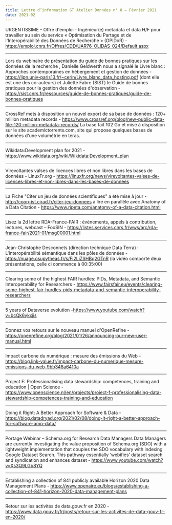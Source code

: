 ```yaml
---
title: Lettre d’information GT Atelier Données n° 8 – Février 2021
date: 2021-02
---
```


URGENTISSIME - Offre d'emploi - Ingénieur(e) metadata et data H/F pour travailler au sein du service « Optimisation du Partage et de l'Interopérabilité des Données de Recherche » (OPIDoR) -
<https://emploi.cnrs.fr/Offres/CDD/UAR76-OLIDAS-024/Default.aspx>

--------------------

Lors du webinaire de présentation du guide de bonnes pratiques sur les données de la recherche , Danielle Geldwerth nous a signalé le Livre blanc : Approches contemporaines en hébergement et gestion de données -
<https://lipn.univ-paris13.fr/~cerin/Livre_blanc_data_hosting.pdf>  (dont elle est une des co-auteurs) et Juliette Fabre (SIST) le Guide de bonnes pratiques pour la gestion des données d'observation -
<https://sist.cnrs.fr/ressources/guide-de-bonnes-pratiques/guide-de-bonnes-pratiques>

--------------------

CrossRef mets à disposition un nouvel export de sa base de données : 120+ million metadata records - <https://www.crossref.org/blog/new-public-data-file-120-million-metadata-records/>
La base fait 102 Go et mise à disposition sur le site academictorrents.com, site qui propose quelques bases de données d'une volumétrie en teras.

--------------------

Wikidata:Development plan for 2021 -
<https://www.wikidata.org/wiki/Wikidata:Development_plan>

--------------------

Virevoltantes valses de licences libres et non libres dans les bases de données - LinuxFr.org -
<https://linuxfr.org/news/virevoltantes-valses-de-licences-libres-et-non-libres-dans-les-bases-de-donnees>

--------------------

La Fiche "Citer un jeu de données scientifiques" a été mise à jour - <http://coop-ist.cirad.fr/citer-jeu-donnees>  à lire en parallèle avec
Anatomy of a Data Citation -
<https://www.ripeta.com/anatomy-of-a-data-citation.html>

--------------------

Lisez la 2d lettre RDA-France-FAIR : événements, appels à contribution, lectures, webcast – FooSIN -
<https://listes.services.cnrs.fr/wws/arc/rda-france-fair/2021-01/msg00001.html>

--------------------

Jean-Christophe Desconnets (direction technique Data Terra) : L'interopérabilité sémantique dans les pôles de données -
<https://nuage.osupytheas.fr/s/Fi2LiZSHBq2GTnR>  (la vidéo comporte deux présentations, celle ci commence à 00:35:00)

--------------------

Clearing some of the highest FAIR hurdles: PIDs, Metadata, and Semantic Interoperability for Researchers -
<https://www.fairsfair.eu/events/clearing-some-highest-fair-hurdles-pids-metadata-and-semantic-interoperability-researchers>

--------------------

5 years of Dataverse evolution -https://www.youtube.com/watch?v=bcQk6ykxjis

--------------------

Donnez vos retours sur le nouveau manuel d'OpenRefine -
<https://openrefine.org/blog/2021/01/26/announcing-our-new-user-manual.html>

--------------------

Impact carbone du numérique : mesure des émissions du Web -
<https://blog.link-value.fr/impact-carbone-du-numerique-mesure-emissions-du-web-9bb348a6410a>

--------------------

Project F: Professionalising data stewardship: competences, training and education | Open Science -
<https://www.openscience.nl/en/projects/project-f-professionalising-data-stewardship-competences-training-and-education>

--------------------

Doing it Right: A Better Approach for Software & Data - <https://blog.datadryad.org/2021/02/08/doing-it-right-a-better-approach-for-software-amp-data/>

--------------------

Portage Webinar – Schema.org for Research Data Managers Data Managers are currently investigating the value proposition of Schema.org (SDO) with a lightweight implementation that couples the SDO vocabulary with
indexing Google Dataset Search. This pathway essentially ‘webifies’ dataset search and syndication and enhances dataset  -
<https://www.youtube.com/watch?v=Xs3Q9LGb8YQ>

--------------------

Establishing a collection of 841 publicly available Horizon 2020 Data Management Plans -
<https://www.openaire.eu/blogs/establishing-a-collection-of-841-horizon-2020-data-management-plans>

--------------------

Retour sur les activités de data.gouv.fr en 2020 -
<https://www.data.gouv.fr/fr/posts/retour-sur-les-activites-de-data-gouv-fr-en-2020/>

